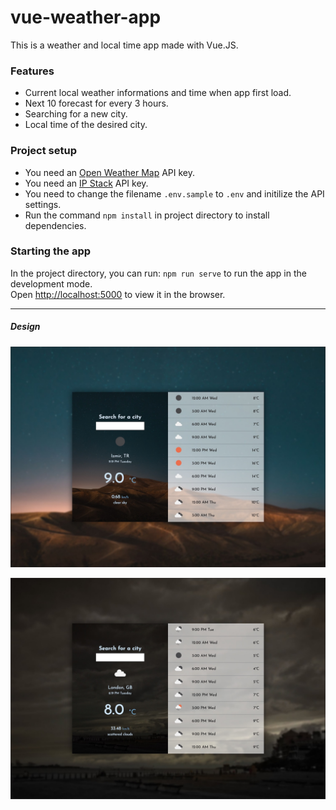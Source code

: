 # vue-weather-app

This is a weather and local time app made with Vue.JS.

### Features

- Current local weather informations and time when app first load.
- Next 10 forecast for every 3 hours.
- Searching for a new city.
- Local time of the desired city.

### Project setup

- You need an [Open Weather Map](https://openweathermap.org/) API key.
- You need an [IP Stack](https://ipstack.com/) API key.
- You need to change the filename `.env.sample` to `.env` and initilize the API settings.
- Run the command `npm install` in project directory to install dependencies.

### Starting the app

In the project directory, you can run: `npm run serve` to run the app in the development mode.<br />
Open [http://localhost:5000](http://localhost:5000) to view it in the browser.

---

##### Design

![Design 1](/src/assets/images/v1-1.jpg)

![Design 2](/src/assets/images/v1-2.jpg)
